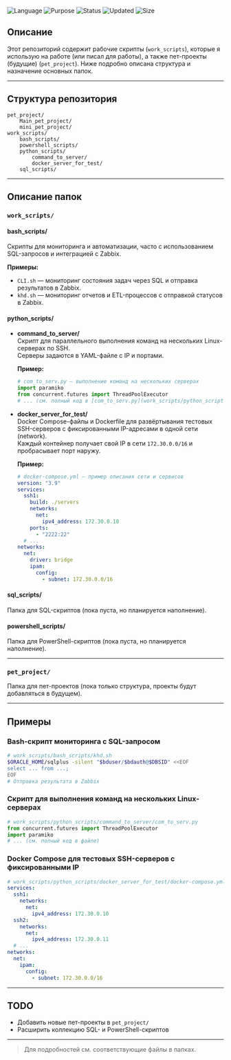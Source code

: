 
![Language](https://img.shields.io/badge/language-Bash%2C%20Python%2C%20SQL-blue)
![Purpose](https://img.shields.io/badge/type-Portfolio-important)
![Status](https://img.shields.io/badge/status-Demo-lightgrey)
![Updated](https://img.shields.io/github/last-commit/Markovskoy/Repo)
![Size](https://img.shields.io/github/repo-size/Markovskoy/Repo)



## Описание

Этот репозиторий содержит рабочие скрипты (`work_scripts`), которые я использую на работе (или писал для работы), а также пет-проекты (будущие) (`pet_project`). 
Ниже подробно описана структура и назначение основных папок.

---

## Структура репозитория

```
pet_project/
    Main_pet_project/
    mini_pet_project/
work_scripts/
    bash_scripts/
    powershell_scripts/
    python_scripts/
        command_to_server/
        docker_server_for_test/
    sql_scripts/
```

---

## Описание папок

### `work_scripts/`

#### **bash_scripts/**
Скрипты для мониторинга и автоматизации, часто с использованием SQL-запросов и интеграцией с Zabbix.

**Примеры:**
- `CLI.sh` — мониторинг состояния задач через SQL и отправка результатов в Zabbix.
- `khd.sh` — мониторинг отчетов и ETL-процессов с отправкой статусов в Zabbix.

#### **python_scripts/**

- **command_to_server/**  
  Скрипт для параллельного выполнения команд на нескольких Linux-серверах по SSH.  
  Серверы задаются в YAML-файле с IP и портами.

  **Пример:**
  ```python
  # com_to_serv.py — выполнение команд на нескольких серверах
  import paramiko
  from concurrent.futures import ThreadPoolExecutor
  # ... (см. полный код в [com_to_serv.py](work_scripts/python_scripts/command_to_server/com_to_serv.py))
  ```

- **docker_server_for_test/**  
  Docker Compose-файлы и Dockerfile для развёртывания тестовых SSH-серверов с фиксированными IP-адресами в одной сети (network).  
  Каждый контейнер получает свой IP в сети `172.30.0.0/16` и пробрасывает порт наружу.

  **Пример:**
  ```yaml
  # docker-compose.yml — пример описания сети и сервисов
  version: "3.9"
  services:
    ssh1:
      build: ./servers
      networks:
        net:
          ipv4_address: 172.30.0.10
      ports:
        - "2222:22"
    # ...
  networks:
    net:
      driver: bridge
      ipam:
        config:
          - subnet: 172.30.0.0/16
  ```

#### **sql_scripts/**
Папка для SQL-скриптов (пока пуста, но планируется наполнение).

#### **powershell_scripts/**
Папка для PowerShell-скриптов (пока пуста, но планируется наполнение).

---

### `pet_project/`

Папка для пет-проектов (пока только структура, проекты будут добавляться в будущем).

---

## Примеры

### Bash-скрипт мониторинга с SQL-запросом

```bash
# work_scripts/bash_scripts/khd.sh
$ORACLE_HOME/sqlplus -silent "$bduser/$bdauth@$DBSID" <<EOF
select ... from ...;
EOF
# Отправка результата в Zabbix
```

### Скрипт для выполнения команд на нескольких Linux-серверах

```python
# work_scripts/python_scripts/command_to_server/com_to_serv.py
from concurrent.futures import ThreadPoolExecutor
import paramiko
# ... (см. полный код в файле)
```

### Docker Compose для тестовых SSH-серверов с фиксированными IP

```yaml
# work_scripts/python_scripts/docker_server_for_test/docker-compose.yml
services:
  ssh1:
    networks:
      net:
        ipv4_address: 172.30.0.10
  ssh2:
    networks:
      net:
        ipv4_address: 172.30.0.11
  # ...
networks:
  net:
    ipam:
      config:
        - subnet: 172.30.0.0/16
```

---

## TODO

- Добавить новые пет-проекты в `pet_project/`
- Расширить коллекцию SQL- и PowerShell-скриптов

---

> Для подробностей см. соответствующие файлы в папках.
